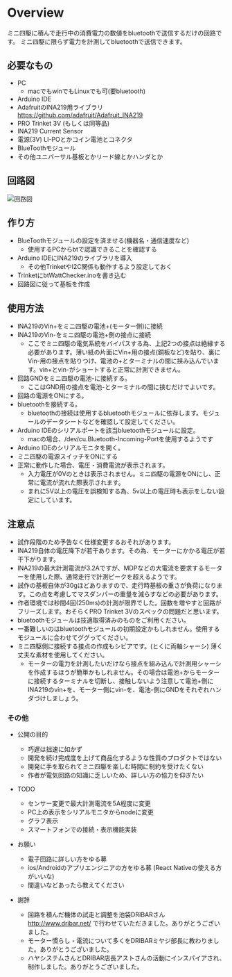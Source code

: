 # Overview

ミニ四駆に積んで走行中の消費電力の数値をbluetoothで送信するだけの回路です。
ミニ四駆に限らず電力を計測してbluetoothで送信できます。

## 必要なもの

* PC
    + macでもwinでもLinuxでも可(要bluetooth)
* Arduino IDE
* AdafruitのINA219用ライブラリ
    <https://github.com/adafruit/Adafruit_INA219>
* PRO Trinket 3V (もしくは同等品)
* INA219 Current Sensor
* 電源(3V) LI-POとかコイン電池とコネクタ
* BlueToothモジュール
* その他ユニバーサル基板とかリード線とかハンダとか

## 回路図

![回路図](https://github.com/bedauxx/m4WattChecker/wiki/images/current_sensor.png)


## 作り方

* BlueToothモジュールの設定を済ませる(機器名・通信速度など)
    + 使用するPCからbtで認識できることを確認する
* Arduino IDEにINA219のライブラリを導入
    + その他TrinketやI2C関係も動作するよう設定しておく
* TrinketにbtWattChecker.inoを書き込む
* 回路図に従って基板を作成

## 使用方法

* INA219のVin+をミニ四駆の電池+(モーター側)に接続
* INA219のVin-をミニ四駆の電池+側の接点に接続
    + ここでミニ四駆の電気系統をバイパスする為、上記2つの接点は絶縁する必要があります。薄い紙の片面にVin+用の接点(銅板など)を貼り、裏にVin-用の接点を貼りつけ、電池の+とターミナルの間に挟み込んでいます。vin+とvin-がショートすると正常に計測できません。
* 回路GNDをミニ四駆の電池-に接続する。
    + ここはGND用の接点を電池-とターミナルの間に挟むだけでよいです。
* 回路の電源をONにする。
* bluetoothを接続する。
    + bluetoothの接続は使用するbluetoothモジュールに依存します。モジュールのデータシートなどを確認して設定してください。
* Arduino IDEのシリアルポートを該当bluetoothモジュールに設定。
    + macの場合、/dev/cu.Bluetooth-Incoming-Portを使用するようです
* Arduino IDEのシリアルモニタを開く。
* ミニ四駆の電源スイッチをONにする
* 正常に動作した場合、電圧・消費電流が表示されます。
    + 入力電圧が0Vのときは表示されません。ミニ四駆の電源をONにし、正常に電流が流れた際表示されます。
    + まれに5V以上の電圧を誤検知する為、5v以上の電圧時も表示をしない設定にしています。


## 注意点

* 試作段階のため予告なく仕様変更するおそれがあります。
* INA219自体の電圧降下が若干あります。その為、モーターにかかる電圧が若干下がります。
* INA219の最大計測電流が3.2Aですが、MDPなどの大電流を要求するモーターを使用した際、通常走行で計測ピークを超えるようです。
* 試作の基板自体が30gほどありますので、走行時基板の重さが負荷になります。この点を考慮してマスダンパーの重量を減らすなどの必要があります。
* 作者環境では秒間4回(250ms)の計測が限界でした。回数を増やすと回路がフリーズします。おそらくPRO Trinket 3Vのスペックの問題だと思います。
* bluetoothモジュールは技適取得済みのものをご利用ください。
* 一番難しいのはbluetoothモジュールの初期設定かもしれません。使用するモジュールに合わせてググってください。
* ミニ四駆側に接続する接点の作成もシビアです。(とくに両軸シャーシ) 薄く丈夫な素材を使用してください。
    + モーターの電力を計測したいだけなら接点を組み込んで計測用シャーシを作成するほうが簡単かもしれません。その場合は電池+からモーターに接続するターミナルを切断し、接触しないよう注意して電池+側にINA219のvin+を、モーター側にvin-を、電池-側にGNDをそれぞれハンダづけしましょう。

### その他
* 公開の目的
    * 巧遅は拙速に如かず
    * 開発を続け完成度を上げて商品化するような性質のプロダクトではない
    * 開発に手を取られてミニ四駆を楽しむ時間に制約を受けたくない
    * 作者が電気回路の知識に乏しいため、詳しい方の協力を仰ぎたい

* TODO
    * センサー変更で最大計測電流を5A程度に変更
    * PC上の表示をシリアルモニタからnodeに変更
    * グラフ表示
    * スマートフォンでの接続・表示機能実装

* お願い
    * 電子回路に詳しい方をゆる募
    * ios/Androidのアプリエンジニアの方をゆる募 (React Nativeの使える方がいいな)
    * 間違いなどあったら教えてください

* 謝辞
    * 回路を積んだ機体の試走と調整を池袋DRIBARさん <http://www.dribar.net/> で行わせていただきました。ありがとうございました。
    * モーター慣らし・電流について多くをDRIBARミヤジ部長に教わりました。ありがとうございました。
    * ハヤシステムさんとDRIBAR店長アストさんの活動にインスパイアされ、制作しました。ありがとうございました。
    